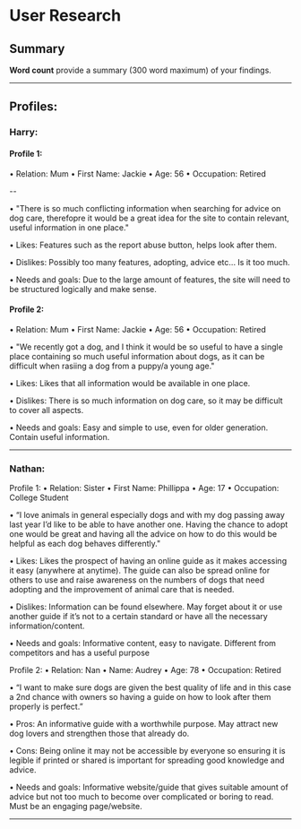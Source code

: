 # User Research

## Summary

**Word count** provide a summary (300 word maximum) of your findings.

---

## Profiles:
### Harry:
#### Profile 1:
•	Relation: Mum
•	First Name: Jackie
•	Age: 56
•	Occupation: Retired

--

•	"There is so much conflicting information when searching for advice on dog care, therefopre it would be a great idea for the site to contain relevant, useful information in one place."

• Likes: Features such as the report abuse button, helps look after them.

• Dislikes: Possibly too many features, adopting, advice etc... Is it too much.

• Needs and goals: Due to the large amount of features, the site will need to be structured logically and make sense.


#### Profile 2:
•	Relation: Mum
•	First Name: Jackie
•	Age: 56
•	Occupation: Retired

•	"We recently got a dog, and I think it would be so useful to have a single place containing so much useful information about dogs, as it can be difficult when rasiing a dog from a puppy/a young age."

•	Likes: Likes that all information would be available in one place.

•	Dislikes: There is so much information on dog care, so it may be difficult to cover all aspects.

•	Needs and goals: Easy and simple to use, even for older generation. Contain useful information.

---

### Nathan:
Profile 1:
•	Relation: Sister
•	First Name: Phillippa
•	Age: 17
•	Occupation: College Student

•	“I love animals in general especially dogs and with my dog passing away last year I’d like to be able to have another one. Having the chance to adopt one would be great and having all the advice on how to do this would be helpful as each dog behaves differently."

•	Likes: Likes the prospect of having an online guide as it makes accessing it easy (anywhere at anytime). The guide can also be spread online for others to use and raise awareness on the numbers of dogs that need adopting and the improvement of animal care that is needed.

•	Dislikes: Information can be found elsewhere. May forget about it or use another guide if it’s not to a certain standard or have all the necessary information/content.

•	Needs and goals: Informative content, easy to navigate. Different from competitors and has a useful purpose


Profile 2:
•	Relation: Nan
•	Name: Audrey
•	Age: 78
•	Occupation: Retired

•	“I want to make sure dogs are given the best quality of life and in this case a 2nd chance with owners so having a guide on how to look after them properly is perfect.”

•	Pros: An informative guide with a worthwhile purpose. May attract new dog lovers and strengthen those that already do.

•	Cons: Being online it may not be accessible by everyone so ensuring it is legible if printed or shared is important for spreading good knowledge and advice.

•	Needs and goals: Informative website/guide that gives suitable amount of advice but not too much to become over complicated or boring to read. Must be an engaging page/website.

---
